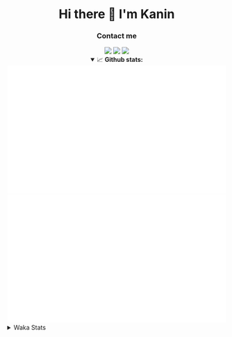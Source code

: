 <div align="center">
 <h1>Hi there 👋 I'm Kanin</h1>
 <h3>Contact me</h3>
 <a href="mailto:im@kanin.dev"><img src="https://img.shields.io/badge/gmail-%23D14836.svg?&style=for-the-badge&logo=gmail&logoColor=white"/></a>
 <a href="https://twitter.com/KaninDev"><img src="https://img.shields.io/badge/twitter-%231DA1F2.svg?&style=for-the-badge&logo=twitter&logoColor=white"/></a>
 <a href="https://www.linkedin.com/in/KaninDev"><img src="https://img.shields.io/badge/linkedin-%230077B5.svg?&style=for-the-badge&logo=linkedin&logoColor=white"/></a>
<details open>
  <summary>📈 <b>Github stats:</b></summary>
  <img src="https://github.com/Kanin/Kanin/blob/master/scripts/GitHubStats/generated/overview.svg"/>
  <img src="https://github.com/Kanin/Kanin/blob/master/scripts/GitHubStats/generated/languages.svg"/>
</details>
</div>

<details>
 <summary>Waka Stats</summary>

<!--START_SECTION:waka-->
![Code Time](http://img.shields.io/badge/Code%20Time-1%2C819%20hrs%2020%20mins-blue)

![Profile Views](http://img.shields.io/badge/Profile%20Views-2-blue)

![Lines of code](https://img.shields.io/badge/From%20Hello%20World%20I%27ve%20Written-21%20Thousand%20lines%20of%20code-blue)

**🐱 My GitHub Data** 

> 🏆 49 Contributions in the Year 2022
 > 
> 📦 83.1 kB Used in GitHub's Storage 
 > 
> 🚫 Not Opted to Hire
 > 
> 📜 13 Public Repositories 
 > 
> 🔑 9 Private Repositories  
 > 
**I'm an Early 🐤** 

```text
🌞 Morning    112 commits    ████░░░░░░░░░░░░░░░░░░░░░   16.47% 
🌆 Daytime    241 commits    ████████░░░░░░░░░░░░░░░░░   35.44% 
🌃 Evening    152 commits    █████░░░░░░░░░░░░░░░░░░░░   22.35% 
🌙 Night      175 commits    ██████░░░░░░░░░░░░░░░░░░░   25.74%

```
📅 **I'm Most Productive on Monday** 

```text
Monday       121 commits    ████░░░░░░░░░░░░░░░░░░░░░   17.79% 
Tuesday      104 commits    ███░░░░░░░░░░░░░░░░░░░░░░   15.29% 
Wednesday    112 commits    ████░░░░░░░░░░░░░░░░░░░░░   16.47% 
Thursday     72 commits     ██░░░░░░░░░░░░░░░░░░░░░░░   10.59% 
Friday       90 commits     ███░░░░░░░░░░░░░░░░░░░░░░   13.24% 
Saturday     67 commits     ██░░░░░░░░░░░░░░░░░░░░░░░   9.85% 
Sunday       114 commits    ████░░░░░░░░░░░░░░░░░░░░░   16.76%

```


📊 **This Week I Spent My Time On** 

```text
⌚︎ Time Zone: America/New_York

💬 Programming Languages: 
Python                   6 hrs 8 mins        ████████████████████████░   96.42% 
requirements.txt         8 mins              ░░░░░░░░░░░░░░░░░░░░░░░░░   2.13% 
Text                     2 mins              ░░░░░░░░░░░░░░░░░░░░░░░░░   0.62% 
PythonStub               1 min               ░░░░░░░░░░░░░░░░░░░░░░░░░   0.39% 
XML                      1 min               ░░░░░░░░░░░░░░░░░░░░░░░░░   0.34%

🔥 Editors: 
PyCharm                  6 hrs 22 mins       █████████████████████████   100.0%

🐱‍💻 Projects: 
Adore                    3 hrs 19 mins       █████████████░░░░░░░░░░░░   52.18% 
TomsBotPyCord            3 hrs 2 mins        ████████████░░░░░░░░░░░░░   47.8% 
py-cord                  0 secs              ░░░░░░░░░░░░░░░░░░░░░░░░░   0.02%

💻 Operating System: 
Linux                    6 hrs 22 mins       █████████████████████████   100.0%

```

**I Mostly Code in Python** 

```text
Python                   23 repos            ███████████████████░░░░░░   76.67% 
JavaScript               3 repos             ██░░░░░░░░░░░░░░░░░░░░░░░   10.0% 
Java                     2 repos             █░░░░░░░░░░░░░░░░░░░░░░░░   6.67% 
Kotlin                   1 repo              ░░░░░░░░░░░░░░░░░░░░░░░░░   3.33% 
HTML                     1 repo              ░░░░░░░░░░░░░░░░░░░░░░░░░   3.33%

```


**Timeline**

![Chart not found](https://raw.githubusercontent.com/Kanin/Kanin/master/charts/bar_graph.png) 


 Last Updated on 24/01/2022 10:41:17 UTC
<!--END_SECTION:waka-->
</details>
